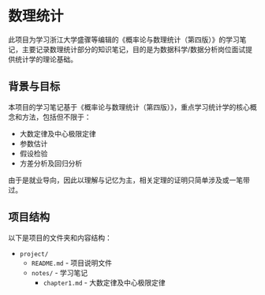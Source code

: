 # 数理统计

此项目为学习浙江大学盛骤等编辑的《概率论与数理统计（第四版）》的学习笔记，主要记录数理统计部分的知识笔记，目的是为数据科学/数据分析岗位面试提供统计学的理论基础。

## 背景与目标

本项目的学习笔记基于《概率论与数理统计（第四版）》，重点学习统计学的核心概念和方法，包括但不限于：

- 大数定律及中心极限定律
- 参数估计
- 假设检验
- 方差分析及回归分析

由于是就业导向，因此以理解与记忆为主，相关定理的证明只简单涉及或一笔带过。

## 项目结构

以下是项目的文件夹和内容结构：

- `project/`
  - `README.md` - 项目说明文件
  - `notes/` - 学习笔记
    - `chapter1.md` - 大数定律及中心极限定律

